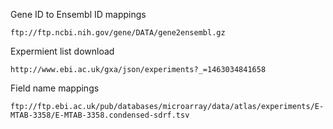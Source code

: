 
Gene ID to Ensembl ID mappings
```
ftp://ftp.ncbi.nih.gov/gene/DATA/gene2ensembl.gz
```

Expermient list download

```
http://www.ebi.ac.uk/gxa/json/experiments?_=1463034841658
```

Field name mappings
```
ftp://ftp.ebi.ac.uk/pub/databases/microarray/data/atlas/experiments/E-MTAB-3358/E-MTAB-3358.condensed-sdrf.tsv
```